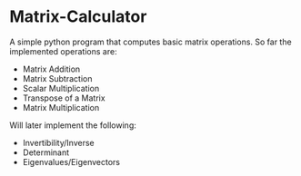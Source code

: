 # Matrix-Calculator

A simple python program that computes basic matrix operations. So far
the implemented operations are:
* Matrix Addition
* Matrix Subtraction
* Scalar Multiplication
* Transpose of a Matrix
* Matrix Multiplication

Will later implement the following:
* Invertibility/Inverse
* Determinant
* Eigenvalues/Eigenvectors